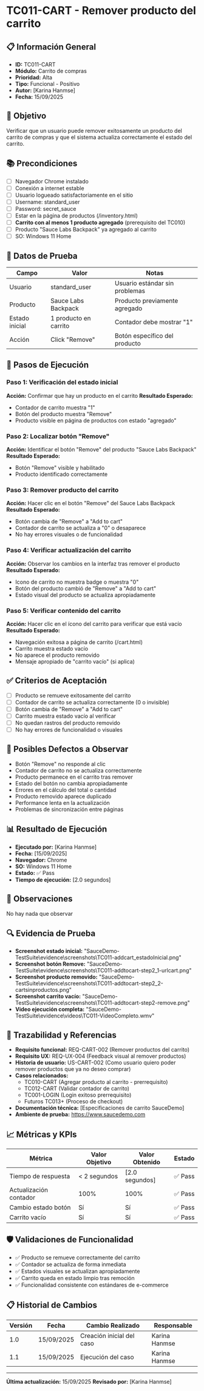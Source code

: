 # TC011-CART - Remover producto del carrito

## 📋 Información General
- **ID:** TC011-CART
- **Módulo:** Carrito de compras
- **Prioridad:** Alta
- **Tipo:** Funcional - Positivo
- **Autor:** [Karina Hanmse]
- **Fecha:** 15/09/2025

## 🎯 Objetivo
Verificar que un usuario puede remover exitosamente un producto del carrito de compras y que el sistema actualiza correctamente el estado del carrito.

## 📚 Precondiciones
- [ ] Navegador Chrome instalado
- [ ] Conexión a internet estable
- [ ] Usuario logueado satisfactoriamente en el sitio
- [ ] Username: standard_user
- [ ] Password: secret_sauce
- [ ] Estar en la página de productos (/inventory.html)
- [ ] **Carrito con al menos 1 producto agregado** (prerequisito del TC010)
- [ ] Producto "Sauce Labs Backpack" ya agregado al carrito
- [ ] SO: Windows 11 Home

## 🧪 Datos de Prueba
| Campo       | Valor                    | Notas |
|-------      |-------                   |-------|
| Usuario     | standard_user            | Usuario estándar sin problemas |
| Producto    | Sauce Labs Backpack      | Producto previamente agregado |
| Estado inicial | 1 producto en carrito  | Contador debe mostrar "1" |
| Acción      | Click "Remove"           | Botón específico del producto |

## 🔄 Pasos de Ejecución

### Paso 1: Verificación del estado inicial
**Acción:** Confirmar que hay un producto en el carrito
**Resultado Esperado:** 
- Contador de carrito muestra "1"
- Botón del producto muestra "Remove"
- Producto visible en página de productos con estado "agregado"

### Paso 2: Localizar botón "Remove"
**Acción:** Identificar el botón "Remove" del producto "Sauce Labs Backpack"
**Resultado Esperado:** 
- Botón "Remove" visible y habilitado
- Producto identificado correctamente

### Paso 3: Remover producto del carrito
**Acción:** Hacer clic en el botón "Remove" del Sauce Labs Backpack
**Resultado Esperado:** 
- Botón cambia de "Remove" a "Add to cart"
- Contador de carrito se actualiza a "0" o desaparece
- No hay errores visuales o de funcionalidad

### Paso 4: Verificar actualización del carrito
**Acción:** Observar los cambios en la interfaz tras remover el producto
**Resultado Esperado:** 
- Icono de carrito no muestra badge o muestra "0"
- Botón del producto cambió de "Remove" a "Add to cart"
- Estado visual del producto se actualiza apropiadamente

### Paso 5: Verificar contenido del carrito
**Acción:** Hacer clic en el ícono del carrito para verificar que está vacío
**Resultado Esperado:** 
- Navegación exitosa a página de carrito (/cart.html)
- Carrito muestra estado vacío
- No aparece el producto removido
- Mensaje apropiado de "carrito vacío" (si aplica)

## ✅ Criterios de Aceptación
- [ ] Producto se remueve exitosamente del carrito
- [ ] Contador de carrito se actualiza correctamente (0 o invisible)
- [ ] Botón cambia de "Remove" a "Add to cart"
- [ ] Carrito muestra estado vacío al verificar
- [ ] No quedan rastros del producto removido
- [ ] No hay errores de funcionalidad o visuales

## 🐛 Posibles Defectos a Observar
- Botón "Remove" no responde al clic
- Contador de carrito no se actualiza correctamente
- Producto permanece en el carrito tras remover
- Estado del botón no cambia apropiadamente
- Errores en el cálculo del total o cantidad
- Producto removido aparece duplicado
- Performance lenta en la actualización
- Problemas de sincronización entre páginas

## 📊 Resultado de Ejecución
- **Ejecutado por:** [Karina Hanmse]
- **Fecha:** [15/09/2025]
- **Navegador:** Chrome
- **SO:** Windows 11 Home
- **Estado:** ✅ Pass
- **Tiempo de ejecución:** [2.0 segundos]

## 📝 Observaciones
No hay nada que observar

## 🔍 Evidencia de Prueba
- **Screenshot estado inicial:** "SauceDemo-TestSuite\evidence\screenshots\TC011-addcart_estadoInicial.png"
- **Screenshot botón Remove:** "SauceDemo-TestSuite\evidence\screenshots\TC011-addtocart-step2_1-urlcart.png"
- **Screenshot producto removido:** "SauceDemo-TestSuite\evidence\screenshots\TC011-addtocart-step2_2-cartsinproductos.png"
- **Screenshot carrito vacío:** "SauceDemo-TestSuite\evidence\screenshots\TC011-addtocart-step2-remove.png"
- **Video ejecución completa:** "SauceDemo-TestSuite\evidence\videos\TC011-VideoCompleto.wmv"

## 🔗 Trazabilidad y Referencias
- **Requisito funcional:** REQ-CART-002 (Remover productos del carrito)
- **Requisito UX:** REQ-UX-004 (Feedback visual al remover productos)
- **Historia de usuario:** US-CART-002 (Como usuario quiero poder remover productos que ya no deseo comprar)
- **Casos relacionados:** 
  - TC010-CART (Agregar producto al carrito - prerrequisito)
  - TC012-CART (Validar contador de carrito)
  - TC001-LOGIN (Login exitoso prerrequisito)
  - Futuros TC013+ (Proceso de checkout)
- **Documentación técnica:** [Especificaciones de carrito SauceDemo]
- **Ambiente de prueba:** https://www.saucedemo.com

## 📈 Métricas y KPIs
| Métrica               | Valor Objetivo  | Valor Obtenido  | Estado    |
|---------              |---------------  |---------------- |--------   |
| Tiempo de respuesta   | < 2 segundos    | [2.0 segundos]  | ✅ Pass  |
| Actualización contador| 100%            | 100%            | ✅ Pass  |
| Cambio estado botón   | Sí              | Sí              | ✅ Pass  |
| Carrito vacío         | Sí              | Sí              | ✅ Pass  |

## 🛡️ Validaciones de Funcionalidad
- ✅ Producto se remueve correctamente del carrito
- ✅ Contador se actualiza de forma inmediata
- ✅ Estados visuales se actualizan apropiadamente
- ✅ Carrito queda en estado limpio tras remoción
- ✅ Funcionalidad consistente con estándares de e-commerce

## 📋 Historial de Cambios
| Versión | Fecha | Cambio Realizado | Responsable |
|---------|--------|------------------|-------------|
| 1.0 | 15/09/2025 | Creación inicial del caso | Karina Hanmse 
| 1.1 | 15/09/2025 | Ejecución del caso | Karina Hanmse 

---
**Última actualización:** 15/09/2025
**Revisado por:** [Karina Hanmse]